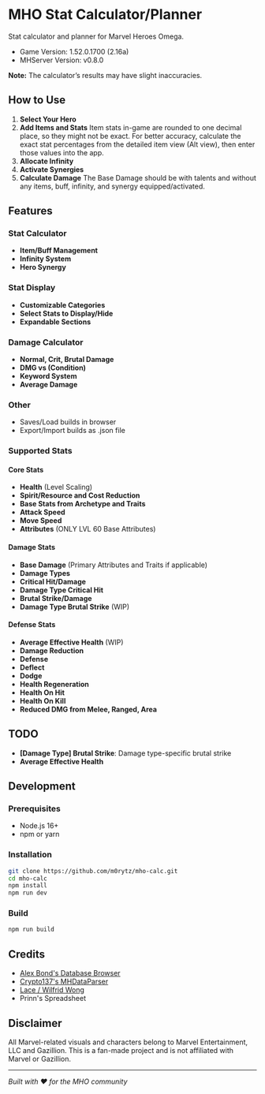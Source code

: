 # MHO Stat Calculator/Planner

Stat calculator and planner for Marvel Heroes Omega.

- Game Version: 1.52.0.1700 (2.16a)
- MHServer Version: v0.8.0

**Note:** The calculator’s results may have slight inaccuracies.

## How to Use

1. **Select Your Hero**
2. **Add Items and Stats** Item stats in-game are rounded to one decimal place, so they might not be exact. For better accuracy, calculate the exact stat percentages from the detailed item view (Alt view), then enter those values into the app.
3. **Allocate Infinity**
4. **Activate Synergies**
5. **Calculate Damage** The Base Damage should be with talents and without any items, buff, infinity, and synergy equipped/activated.

## Features

### Stat Calculator
- **Item/Buff Management**
- **Infinity System**
- **Hero Synergy**

### Stat Display
- **Customizable Categories**
- **Select Stats to Display/Hide**
- **Expandable Sections**

### Damage Calculator
- **Normal, Crit, Brutal Damage**
- **DMG vs (Condition)**
- **Keyword System**
- **Average Damage**

### Other
- Saves/Load builds in browser
- Export/Import builds as .json file

### Supported Stats

#### Core Stats
- **Health** (Level Scaling)
- **Spirit/Resource and Cost Reduction**
- **Base Stats from Archetype and Traits**
- **Attack Speed**
- **Move Speed**
- **Attributes** (ONLY LVL 60 Base Attributes)

#### Damage Stats
- **Base Damage** (Primary Attributes and Traits if applicable)
- **Damage Types**
- **Critical Hit/Damage**
- **Damage Type Critical Hit**
- **Brutal Strike/Damage**
- **Damage Type Brutal Strike** (WIP)

#### Defense Stats
- **Average Effective Health** (WIP)
- **Damage Reduction**
- **Defense**
- **Deflect**
- **Dodge**
- **Health Regeneration**
- **Health On Hit**
- **Health On Kill**
- **Reduced DMG from Melee, Ranged, Area**

## TODO

- **[Damage Type] Brutal Strike**: Damage type-specific brutal strike
- **Average Effective Health**

## Development

### Prerequisites
- Node.js 16+
- npm or yarn

### Installation
```bash
git clone https://github.com/m0rytz/mho-calc.git
cd mho-calc
npm install
npm run dev
```

### Build
```bash
npm run build
```

## Credits

- [Alex Bond's Database Browser](https://github.com/AlexBond2/MHServerEmu)
- [Crypto137's MHDataParser](https://github.com/Crypto137/MHDataParser)
- [Lace / Wilfrid Wong](https://www.youtube.com/@WilfridWong)
- Prinn's Spreadsheet

## Disclaimer

All Marvel-related visuals and characters belong to Marvel Entertainment, LLC and Gazillion. This is a fan-made project and is not affiliated with Marvel or Gazillion.

---

*Built with ❤️ for the MHO community*